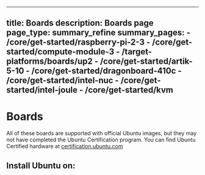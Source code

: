 ----
title: Boards
description: Boards page
page_type: summary_refine
summary_pages:
    - /core/get-started/raspberry-pi-2-3
    - /core/get-started/compute-module-3
    - /target-platforms/boards/up2
    - /core/get-started/artik-5-10
    - /core/get-started/dragonboard-410c
    - /core/get-started/intel-nuc
    - /core/get-started/intel-joule
    - /core/get-started/kvm
----

# Boards

All of these boards are supported with official Ubuntu images, but they may not have completed the Ubuntu Certification program. You can find Ubuntu Certified hardware at [certification.ubuntu.com](https://certification.ubuntu.com)

## Install Ubuntu on:
